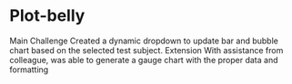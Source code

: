 # Plot-belly
Main Challenge
Created a dynamic dropdown to update bar and bubble chart based on the selected test subject.
Extension
With assistance from colleague, was able to generate a gauge chart with the proper data and formatting
